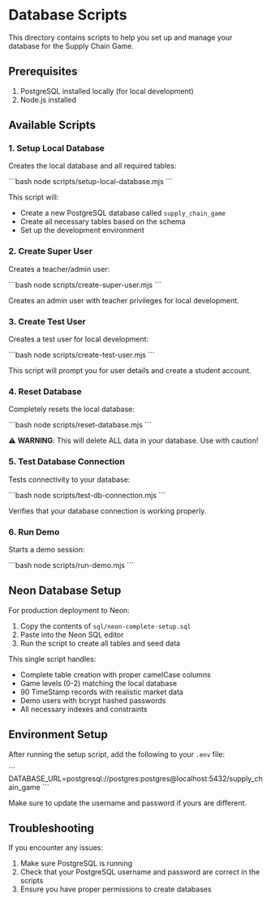 # Database Scripts

This directory contains scripts to help you set up and manage your database for the Supply Chain Game.

## Prerequisites

1. PostgreSQL installed locally (for local development)
2. Node.js installed

## Available Scripts

### 1. Setup Local Database

Creates the local database and all required tables:

\`\`\`bash
node scripts/setup-local-database.mjs
\`\`\`

This script will:

- Create a new PostgreSQL database called `supply_chain_game`
- Create all necessary tables based on the schema
- Set up the development environment

### 2. Create Super User

Creates a teacher/admin user:

\`\`\`bash
node scripts/create-super-user.mjs
\`\`\`

Creates an admin user with teacher privileges for local development.

### 3. Create Test User

Creates a test user for local development:

\`\`\`bash
node scripts/create-test-user.mjs
\`\`\`

This script will prompt you for user details and create a student account.

### 4. Reset Database

Completely resets the local database:

\`\`\`bash
node scripts/reset-database.mjs
\`\`\`

⚠️ **WARNING**: This will delete ALL data in your database. Use with caution!

### 5. Test Database Connection

Tests connectivity to your database:

\`\`\`bash
node scripts/test-db-connection.mjs
\`\`\`

Verifies that your database connection is working properly.

### 6. Run Demo

Starts a demo session:

\`\`\`bash
node scripts/run-demo.mjs
\`\`\`

## Neon Database Setup

For production deployment to Neon:

1. Copy the contents of `sql/neon-complete-setup.sql`
2. Paste into the Neon SQL editor
3. Run the script to create all tables and seed data

This single script handles:

- Complete table creation with proper camelCase columns
- Game levels (0-2) matching the local database
- 90 TimeStamp records with realistic market data
- Demo users with bcrypt hashed passwords
- All necessary indexes and constraints

## Environment Setup

After running the setup script, add the following to your `.env` file:

\`\`\`
DATABASE_URL=postgresql://postgres:postgres@localhost:5432/supply_chain_game
\`\`\`

Make sure to update the username and password if yours are different.

## Troubleshooting

If you encounter any issues:

1. Make sure PostgreSQL is running
2. Check that your PostgreSQL username and password are correct in the scripts
3. Ensure you have proper permissions to create databases
